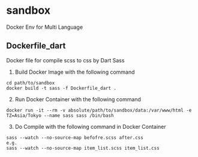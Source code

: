 # sandbox
Docker Env for Multi Language

## Dockerfile_dart
Docker file for compile scss to css by Dart Sass
1. Build Docker Image with the following command
```
cd path/to/sandbox
docker build -t sass -f Dockerfile_dart .
```
2. Run Docker Container with the following command
```
docker run -it --rm -v absolute/path/to/sandbox/data:/var/www/html -e TZ=Asia/Tokyo --name sass sass /bin/bash
```
3. Do Compile with the following command in Docker Container
```
sass --watch --no-source-map befofre.scss after.css
e.g.
sass --watch --no-source-map item_list.scss item_list.css
```